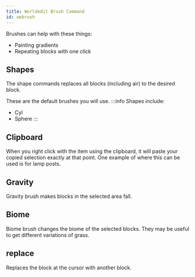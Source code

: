 ```yaml
---
title: Worldedit Brush Command
id: webrush
---
```

Brushes can help with these things:
  - Painting gradients
  - Repeating blocks with one click
  
## Shapes
The shape commands replaces all blocks (including air) to the desired block.

These are the default brushes you will use.
:::info Shapes include:
  - Cyl
  - Sphere
:::

## Clipboard
When you right click with the item using the clipboard, it will paste your copied selection exactly at that point. One example of where this can be used is for lamp posts.

## Gravity
Gravity brush makes blocks in the selected area fall. 

## Biome
Biome brush changes the biome of the selected blocks. They may be useful to get different variations of grass.
## replace
Replaces the block at the cursor with another block.

